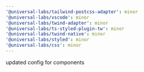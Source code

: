 ```yaml
---
'@universal-labs/tailwind-postcss-adapter': minor
'@universal-labs/vscode': minor
'@universal-labs/twind-adapter': minor
'@universal-labs/ts-styled-plugin-tw': minor
'@universal-labs/twind-native': minor
'@universal-labs/styled': minor
'@universal-labs/css': minor
---
```


updated config for components
